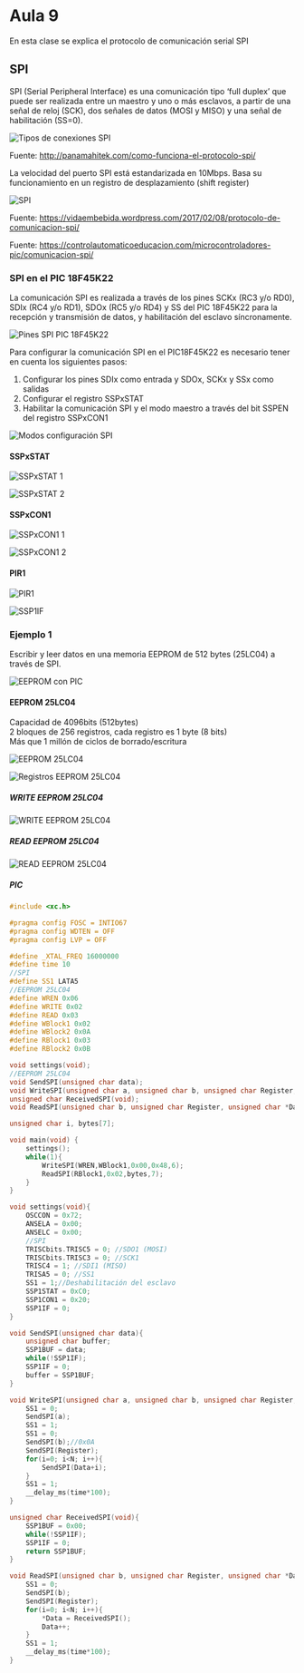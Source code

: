 <h1>Aula 9</h1>

En esta clase se explica el protocolo de comunicación serial SPI

<h2>SPI</h2>

SPI (Serial Peripheral Interface) es una comunicación tipo ‘full duplex’ que puede ser realizada entre un maestro y uno o más esclavos, a partir de una señal de reloj (SCK), dos señales de datos (MOSI y MISO) y una señal de habilitación (SS=0).

![Tipos de conexiones SPI](image.png)

Fuente: http://panamahitek.com/como-funciona-el-protocolo-spi/

 La velocidad del puerto SPI está estandarizada en 10Mbps. Basa su funcionamiento en un registro de desplazamiento (shift register)

![SPI](image-1.png)

Fuente: https://vidaembebida.wordpress.com/2017/02/08/protocolo-de-comunicacion-spi/

Fuente: https://controlautomaticoeducacion.com/microcontroladores-pic/comunicacion-spi/

<h3>SPI en el PIC 18F45K22</h3>

La comunicación SPI es realizada a través de los pines SCKx (RC3 y/o RD0), SDIx (RC4 y/o RD1), SDOx (RC5 y/o RD4) y SS del PIC 18F45K22 para la recepción y transmisión de datos, y habilitación del esclavo síncronamente.

![Pines SPI PIC 18F45K22](image-2.png)

Para configurar la comunicación SPI en el PIC18F45K22 es necesario tener en cuenta los siguientes pasos:

1. Configurar los pines SDIx como entrada y SDOx, SCKx y SSx como salidas
2. Configurar el registro SSPxSTAT 
3. Habilitar la comunicación SPI y el modo maestro a través del bit SSPEN del registro SSPxCON1

![Modos configuración SPI](image-3.png)

<h4>SSPxSTAT</h4>

![SSPxSTAT 1](image-4.png)

![SSPxSTAT 2](image-5.png)

<h4>SSPxCON1</h4>

![SSPxCON1 1](image-6.png)

![SSPxCON1 2](image-7.png)

<h4>PIR1</h4>

![PIR1](image-9.png)

![SSP1IF](image-10.png)

<h3>Ejemplo 1</h3>

Escribir y leer datos en una memoria EEPROM de 512 bytes (25LC04) a través de SPI.

![EEPROM con PIC](image-15.png)

<h4>EEPROM 25LC04</h4>

Capacidad de 4096bits (512bytes) <br>
2 bloques de 256 registros, cada registro es 1 byte (8 bits) <br>
Más que 1 millón de ciclos de borrado/escritura <br>

![EEPROM 25LC04](image-11.png)

![Registros EEPROM 25LC04](image-12.png)

<h5>WRITE EEPROM 25LC04</h5>

![WRITE EEPROM 25LC04](image-13.png)

<h5>READ EEPROM 25LC04</h5>

![READ EEPROM 25LC04](image-14.png)

<h5>PIC</h5>

```c
#include <xc.h>

#pragma config FOSC = INTIO67
#pragma config WDTEN = OFF
#pragma config LVP = OFF

#define _XTAL_FREQ 16000000
#define time 10
//SPI
#define SS1 LATA5
//EEPROM 25LC04
#define WREN 0x06
#define WRITE 0x02
#define READ 0x03
#define WBlock1 0x02
#define WBlock2 0x0A
#define RBlock1 0x03
#define RBlock2 0x0B

void settings(void);
//EEPROM 25LC04
void SendSPI(unsigned char data);
void WriteSPI(unsigned char a, unsigned char b, unsigned char Register, unsigned char Data, int N);
unsigned char ReceivedSPI(void);
void ReadSPI(unsigned char b, unsigned char Register, unsigned char *Data, int N);

unsigned char i, bytes[7];

void main(void) {
    settings();
    while(1){
        WriteSPI(WREN,WBlock1,0x00,0x48,6);
        ReadSPI(RBlock1,0x02,bytes,7);
    }
}

void settings(void){
    OSCCON = 0x72;
    ANSELA = 0x00;
    ANSELC = 0x00;
    //SPI
    TRISCbits.TRISC5 = 0; //SDO1 (MOSI)
    TRISCbits.TRISC3 = 0; //SCK1
    TRISC4 = 1; //SDI1 (MISO)
    TRISA5 = 0; //SS1
    SS1 = 1;//Deshabilitación del esclavo
    SSP1STAT = 0xC0;
    SSP1CON1 = 0x20;
    SSP1IF = 0;
}

void SendSPI(unsigned char data){
    unsigned char buffer;
    SSP1BUF = data;
    while(!SSP1IF);
    SSP1IF = 0;
    buffer = SSP1BUF;
}

void WriteSPI(unsigned char a, unsigned char b, unsigned char Register, unsigned char Data, int N){
    SS1 = 0;
    SendSPI(a);
    SS1 = 1;
    SS1 = 0;
    SendSPI(b);//0x0A
    SendSPI(Register);
    for(i=0; i<N; i++){
        SendSPI(Data+i);
    }
    SS1 = 1;
    __delay_ms(time*100);
}

unsigned char ReceivedSPI(void){
    SSP1BUF = 0x00;
    while(!SSP1IF);
    SSP1IF = 0;
    return SSP1BUF;
}

void ReadSPI(unsigned char b, unsigned char Register, unsigned char *Data, int N){
    SS1 = 0;
    SendSPI(b);
    SendSPI(Register);
    for(i=0; i<N; i++){
        *Data = ReceivedSPI();
        Data++;
    }
    SS1 = 1;
    __delay_ms(time*100);
}
```



